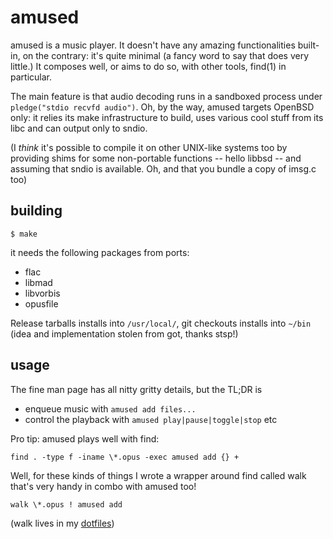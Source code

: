 # amused

amused is a music player.  It doesn't have any amazing functionalities
built-in, on the contrary: it's quite minimal (a fancy word to say
that does very little.)  It composes well, or aims to do so, with
other tools, find(1) in particular.

The main feature is that audio decoding runs in a sandboxed process
under `pledge("stdio recvfd audio")`.  Oh, by the way, amused targets
OpenBSD only: it relies its make infrastructure to build, uses
various cool stuff from its libc and can output only to sndio.

(I *think* it's possible to compile it on other UNIX-like systems
too by providing shims for some non-portable functions -- hello
libbsd -- and assuming that sndio is available.  Oh, and that you
bundle a copy of imsg.c too)


## building

	$ make

it needs the following packages from ports:

 - flac
 - libmad
 - libvorbis
 - opusfile

Release tarballs installs into `/usr/local/`, git checkouts installs
into `~/bin` (idea and implementation stolen from got, thanks stsp!)


## usage

The fine man page has all nitty gritty details, but the TL;DR is

 - enqueue music with `amused add files...`
 - control the playback with `amused play|pause|toggle|stop` etc

Pro tip: amused plays well with find:

	find . -type f -iname \*.opus -exec amused add {} +

Well, for these kinds of things I wrote a wrapper around find called
walk that's very handy in combo with amused too!

	walk \*.opus ! amused add

(walk lives in my [dotfiles](//git.omarpolo.com/dotsnew))
